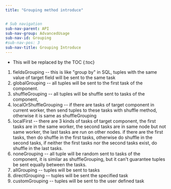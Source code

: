 ```yaml
---
title: "Grouping method introduce"


# Sub navigation
sub-nav-parent: API
sub-nav-group: AdvancedUsage
sub-nav-id: Grouping
#sub-nav-pos: 3
sub-nav-title: Grouping Introduce
---
```


* This will be replaced by the TOC
{:toc}

1. fieldsGrouping  -- this is like "group by" in SQL, tuples with the same value of target field will be sent to the same task 
1. globalGrouping -- all tuples will be sent to the first task of the component.
1. shuffleGrouping -- all tuples will be shuffle sent to tasks of the component, 
1. localOrShuffleGrouping -- if there are tasks of target component in current worker, then send tuples to these tasks with shuffle method, otherwise it is same as shuffleGrouping 
1. localFirst -- there are 3 kinds of tasks of target component, the first tasks are in the same worker, the second tasks are in same node but not same worker, the last tasks are run on other nodes. if there are the first tasks, then do shuffle in the first tasks, otherwise do shuffle in the second tasks, if neither the first tasks nor the second tasks exist, do shuffle in the last tasks.
1. noneGrouping -- all tuple will be random sent to tasks of the component, it is similar as shuffleGrouping, but it can't guarantee tuples be sent equally between the tasks.
1. allGrouping -- tuples will be sent to tasks
1. directGrouping -- tuples will be sent the specified task
1. customGrouping -- tuples will be sent to the user defined task